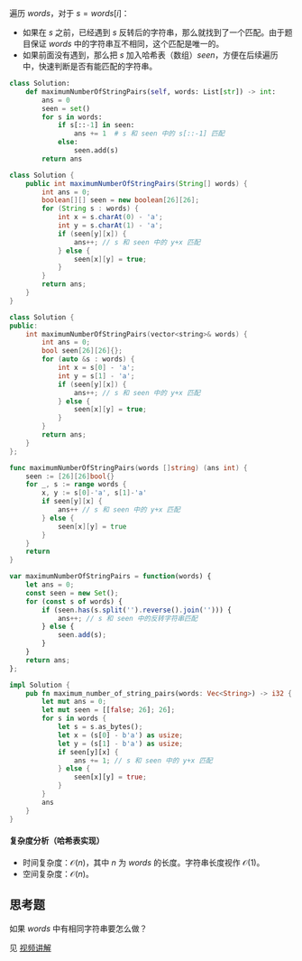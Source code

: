 遍历 $\textit{words}$，对于 $s=\textit{words}[i]$：

- 如果在 $s$ 之前，已经遇到 $s$ 反转后的字符串，那么就找到了一个匹配。由于题目保证 $\textit{words}$ 中的字符串互不相同，这个匹配是唯一的。
- 如果前面没有遇到，那么把 $s$ 加入哈希表（数组）$\textit{seen}$，方便在后续遍历中，快速判断是否有能匹配的字符串。

```py [sol-Python3]
class Solution:
    def maximumNumberOfStringPairs(self, words: List[str]) -> int:
        ans = 0
        seen = set()
        for s in words:
            if s[::-1] in seen:
                ans += 1  # s 和 seen 中的 s[::-1] 匹配
            else:
                seen.add(s)
        return ans
```

```java [sol-Java]
class Solution {
    public int maximumNumberOfStringPairs(String[] words) {
        int ans = 0;
        boolean[][] seen = new boolean[26][26];
        for (String s : words) {
            int x = s.charAt(0) - 'a';
            int y = s.charAt(1) - 'a';
            if (seen[y][x]) {
                ans++; // s 和 seen 中的 y+x 匹配
            } else {
                seen[x][y] = true;
            }
        }
        return ans;
    }
}
```

```cpp [sol-C++]
class Solution {
public:
    int maximumNumberOfStringPairs(vector<string>& words) {
        int ans = 0;
        bool seen[26][26]{};
        for (auto &s : words) {
            int x = s[0] - 'a';
            int y = s[1] - 'a';
            if (seen[y][x]) {
                ans++; // s 和 seen 中的 y+x 匹配
            } else {
                seen[x][y] = true;
            }
        }
        return ans;
    }
};
```

```go [sol-Go]
func maximumNumberOfStringPairs(words []string) (ans int) {
	seen := [26][26]bool{}
	for _, s := range words {
		x, y := s[0]-'a', s[1]-'a'
		if seen[y][x] {
			ans++ // s 和 seen 中的 y+x 匹配
		} else {
			seen[x][y] = true
		}
	}
	return
}
```

```js [sol-JavaScript]
var maximumNumberOfStringPairs = function(words) {
    let ans = 0;
    const seen = new Set();
    for (const s of words) {
        if (seen.has(s.split('').reverse().join(''))) {
            ans++; // s 和 seen 中的反转字符串匹配
        } else {
            seen.add(s);
        }
    }
    return ans;
};
```

```rust [sol-Rust]
impl Solution {
    pub fn maximum_number_of_string_pairs(words: Vec<String>) -> i32 {
        let mut ans = 0;
        let mut seen = [[false; 26]; 26];
        for s in words {
            let s = s.as_bytes();
            let x = (s[0] - b'a') as usize;
            let y = (s[1] - b'a') as usize;
            if seen[y][x] {
                ans += 1; // s 和 seen 中的 y+x 匹配
            } else {
                seen[x][y] = true;
            }
        }
        ans
    }
}
```

#### 复杂度分析（哈希表实现）

- 时间复杂度：$\mathcal{O}(n)$，其中 $n$ 为 $\textit{words}$ 的长度。字符串长度视作 $\mathcal{O}(1)$。
- 空间复杂度：$\mathcal{O}(n)$。

## 思考题

如果 $\textit{words}$ 中有相同字符串要怎么做？

见 [视频讲解](https://www.bilibili.com/video/BV1am4y1a7Zi/)
